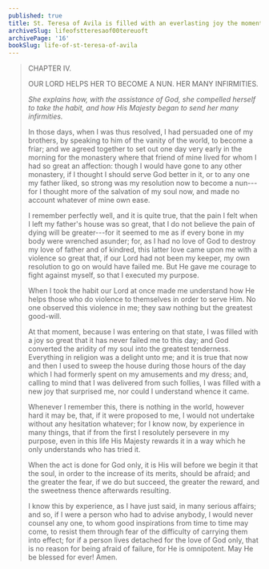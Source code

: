 ```yaml
---
published: true
title: St. Teresa of Avila is filled with an everlasting joy the moment she becomes a nun
archiveSlug: lifeofstteresaof00tereuoft
archivePage: '16'
bookSlug: life-of-st-teresa-of-avila
---
```


> CHAPTER IV.
>
> OUR LORD HELPS HER TO BECOME A NUN. HER MANY INFIRMITIES.
>
> *She explains how, with the assistance of God, she compelled herself to take the habit, and how His Majesty began to send her many infirmities.*
>
> In those days, when I was thus resolved, I had persuaded one of my brothers, by speaking to him of the vanity of the world, to become a friar; and we agreed together to set out one day very early in the morning for the monastery where that friend of mine lived for whom I had so great an affection: though I would have gone to any other monastery, if I thought I should serve God better in it, or to any one my father liked, so strong was my resolution now to become a nun---for I thought more of the salvation of my soul now, and made no account whatever of mine own ease.
>
> I remember perfectly well, and it is quite true, that the pain I felt when I left my father's house was so great, that I do not believe the pain of dying will be greater---for it seemed to me as if every bone in my body were wrenched asunder; for, as I had no love of God to destroy my love of father and of kindred, this latter love came upon me with a violence so great that, if our Lord had not been my keeper, my own resolution to go on would have failed me. But He gave me courage to fight against myself, so that I executed my purpose.
>
> When I took the habit our Lord at once made me understand how He helps those who do violence to themselves in order to serve Him. No one observed this violence in me; they saw nothing but the greatest good-will.
>
> At that moment, because I was entering on that state, I was filled with a joy so great that it has never failed me to this day; and God converted the aridity of my soul into the greatest tenderness. Everything in religion was a delight unto me; and it is true that now and then I used to sweep the house during those hours of the day which I had formerly spent on my amusements and my dress; and, calling to mind that I was delivered from such follies, I was filled with a new joy that surprised me, nor could I understand whence it came.
>
> Whenever I remember this, there is nothing in the world, however hard it may be, that, if it were proposed to me, I would not undertake without any hesitation whatever; for I know now, by experience in many things, that if from the first I resolutely persevere in my purpose, even in this life His Majesty rewards it in a way which he only understands who has tried it.
>
> When the act is done for God only, it is His will before we begin it that the soul, in order to the increase of its merits, should be afraid; and the greater the fear, if we do but succeed, the greater the reward, and the sweetness thence afterwards resulting.
>
> I know this by experience, as I have just said, in many serious affairs; and so, if I were a person who had to advise anybody, I would never counsel any one, to whom good inspirations from time to time may come, to resist them through fear of the difficulty of carrying them into effect; for if a person lives detached for the love of God only, that is no reason for being afraid of failure, for He is omnipotent. May He be blessed for ever! Amen.

